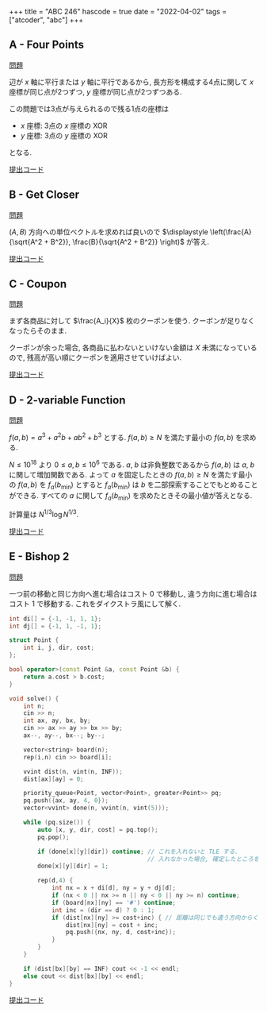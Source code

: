 +++
title = "ABC 246"
hascode = true
date = "2022-04-02"
tags = ["atcoder", "abc"]
+++




## A - Four Points

[問題](https://atcoder.jp/contests/abc246/tasks/abc246_a)

辺が $x$ 軸に平行または $y$ 軸に平行であるから, 長方形を構成する4点に関して
$x$ 座標が同じ点が2つずつ, $y$ 座標が同じ点が2つずつある.

この問題では3点が与えられるので残る1点の座標は
- $x$ 座標: 3点の $x$ 座標の XOR
- $y$ 座標: 3点の $y$ 座標の XOR

となる.

[提出コード](https://atcoder.jp/contests/abc246/submissions/30673485)

## B - Get Closer

[問題](https://atcoder.jp/contests/abc246/tasks/abc246_b)

$(A, B)$ 方向への単位ベクトルを求めれば良いので $\displaystyle \left(\frac{A}{\sqrt{A^2 + B^2}}, \frac{B}{\sqrt{A^2 + B^2}} \right)$ が答え.

[提出コード](https://atcoder.jp/contests/abc246/submissions/30707352)

## C - Coupon

[問題](https://atcoder.jp/contests/abc246/tasks/abc246_c)

まず各商品に対して $\frac{A_i}{X}$ 枚のクーポンを使う. クーポンが足りなくなったらそのまま.

クーポンが余った場合, 各商品に払わないといけない金額は $X$ 未満になっているので, 残高が高い順にクーポンを適用させていけばよい.

[提出コード](https://atcoder.jp/contests/abc246/submissions/30707578)

## D - 2-variable Function

[問題](https://atcoder.jp/contests/abc246/tasks/abc246_d)

$f(a,b) = a^3 + a^2b + ab^2 + b^3$ とする.
$f(a,b) \geq N$ を満たす最小の $f(a, b)$ を求める.

$N \leq 10^{18}$ より $0 \leq a, b \leq 10^6$ である.
$a$, $b$ は非負整数であるから $f(a,b)$ は $a$, $b$ に関して増加関数である.
よって $a$ を固定したときの $f(a, b) \geq N$ を満たす最小の $f(a, b)$ を $f_a(b_{\mathrm{min}})$ とすると $f_a(b_{\mathrm{min}})$ は $b$ を二部探索することでもとめることができる.
すべての $a$ に関して $f_a(b_{\mathrm{min}})$ を求めたときその最小値が答えとなる.

計算量は $N^{1/3} \log N^{1/3}$.

[提出コード](https://atcoder.jp/contests/abc246/submissions/30652716)

## E - Bishop 2

[問題](https://atcoder.jp/contests/abc246/tasks/abc246_e)

一つ前の移動と同じ方向へ進む場合はコスト 0 で移動し, 違う方向に進む場合はコスト 1 で移動する.
これをダイクストラ風にして解く.

```cpp
int di[] = {-1, -1, 1, 1};
int dj[] = {-1, 1, -1, 1};

struct Point {
    int i, j, dir, cost;
};

bool operator>(const Point &a, const Point &b) {
    return a.cost > b.cost;
}

void solve() {
    int n;
    cin >> n;
    int ax, ay, bx, by;
    cin >> ax >> ay >> bx >> by;
    ax--, ay--, bx--; by--;

    vector<string> board(n);
    rep(i,n) cin >> board[i];

    vvint dist(n, vint(n, INF));
    dist[ax][ay] = 0;

    priority_queue<Point, vector<Point>, greater<Point>> pq;
    pq.push({ax, ay, 4, 0});
    vector<vvint> done(n, vvint(n, vint(5)));

    while (pq.size()) {
        auto [x, y, dir, cost] = pq.top();
        pq.pop();

        if (done[x][y][dir]) continue; // これを入れないと TLE する.
                                       // 入れなかった場合, 確定したところをもう一度探索してしまうため.
        done[x][y][dir] = 1;

        rep(d,4) {
            int nx = x + di[d], ny = y + dj[d];
            if (nx < 0 || nx >= n || ny < 0 || ny >= n) continue;
            if (board[nx][ny] == '#') continue;
            int inc = (dir == d) ? 0 : 1;
            if (dist[nx][ny] >= cost+inc) { // 距離は同じでも違う方向からくるパターンもあるので = を加える
                dist[nx][ny] = cost + inc;
                pq.push({nx, ny, d, cost+inc});
            }
        }
    }

    if (dist[bx][by] == INF) cout << -1 << endl;
    else cout << dist[bx][by] << endl;
}
```

[提出コード](https://atcoder.jp/contests/abc246/submissions/30708736)
